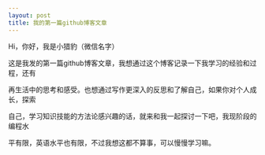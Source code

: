 ```yaml
---
layout: post
title: 我的第一篇github博客文章
---
```



Hi，你好，我是小猎豹（微信名字）

这是我发的第一篇github博客文章，我想通过这个博客记录一下我学习的经验和过程，还有


再生活中的思考和感受。也想通过写作更深入的反思和了解自己，如果你对个人成长，探索


自己，学习知识技能的方法论感兴趣的话，就来和我一起探讨一下吧，我现阶段的编程水


平有限，英语水平也有限，不过我想这都不算事，可以慢慢学习嘛。

